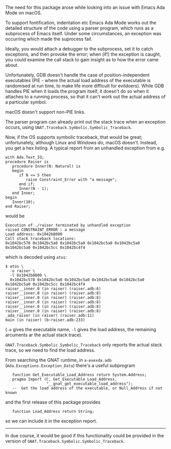 The need for this package arose while looking into an issue with Emacs Ada Mode on macOS.

To support fontification, indentation etc Emacs Ada Mode works out the detailed structure of the code using a parser program, which runs as a subprocess of Emacs itself. Under some circumstances, an exception was occurring which made the suprocess fail.

Ideally, you would attach a debugger to the subprocess, set it to catch exceptions, and then provoke the error; when (if!) the exception is caught, you could examine the call stack to gain insight as to how the error came about.

Unfortunately, GDB doesn't handle the case of position-independent executables (PIE - where the actual load address of the executable is randomised at run time, to make life more difficult for evildoers). While GDB handles PIE when it loads the program itself, it doesn't do so when it attaches to a running process, so that it can't work out the actual address of a particular symbol.

macOS doesn't support non-PIE links.

The parser program can already print out the stack trace when an exception occurs, using `GNAT.Traceback.Symbolic.Symbolic_Traceback`.

Now, if the OS supports symbolic traceback, that would be great; unfortunately, although Linux and Windows do, macOS doesn't. Instead, you get a hex listing. A typical report from an unhandled exception from e.g.
```
with Ada.Text_IO;
procedure Raiser is
   procedure Inner(N: Natural) is
   begin
      if N <= 5 then
         raise Constraint_Error with "a message";
      end if;
      Inner(N - 1);
   end Inner;
begin
   Inner(10);
end Raiser;
```
would be
```
Execution of ./raiser terminated by unhandled exception
raised CONSTRAINT_ERROR : a message
Load address: 0x1042b8000
Call stack traceback locations:
0x1042bc578 0x1042bc5a0 0x1042bc5a0 0x1042bc5a0 0x1042bc5a0 0x1042bc5a0 0x1042bc5cc 0x1042bc4f4
```
which is decoded using `atos`:
```
$ atos \
  -o raiser \
  -l 0x1042b8000 \
  0x1042bc578 0x1042bc5a0 0x1042bc5a0 0x1042bc5a0 0x1042bc5a0 0x1042bc5a0 0x1042bc5cc 0x1042bc4f4
raiser__inner.0 (in raiser) (raiser.adb:6)
raiser__inner.0 (in raiser) (raiser.adb:8)
raiser__inner.0 (in raiser) (raiser.adb:8)
raiser__inner.0 (in raiser) (raiser.adb:8)
raiser__inner.0 (in raiser) (raiser.adb:8)
raiser__inner.0 (in raiser) (raiser.adb:8)
_ada_raiser (in raiser) (raiser.adb:11)
main (in raiser) (b~raiser.adb:233)
```
(`-o` gives the executable name, `-l` gives the load address, the remaining arcuments ar the actual stack trace).

`GNAT.Traceback.Symbolic.Symbolic_Traceback` only reports the actual stack trace, so we need to find the load address.

From searching the GNAT runtime, in `a-exexda.adb` (`Ada.Exceptions.Exception_Data`) there's a useful subprogram
```
   function Get_Executable_Load_Address return System.Address;
   pragma Import (C, Get_Executable_Load_Address,
                  "__gnat_get_executable_load_address");
   --  Get the load address of the executable, or Null_Address if not known
```
and the first release of this package provides
```
   function Load_Address return String;
```
so we can include it in the exception report.

---
In due course, it would be good if this functionality could be provided in the version of `GNAT.Traceback.Symbolic.Symbolic_Traceback`.
